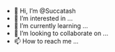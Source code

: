- 👋 Hi, I’m @Succatash
- 👀 I’m interested in ...
- 🌱 I’m currently learning ...
- 💞️ I’m looking to collaborate on ...
- 📫 How to reach me ...

<!---
Succatash/Succatash is a ✨ special ✨ repository because its `README.md` (this file) appears on your GitHub profile.
You can click the Preview link to take a look at your changes.
--->
